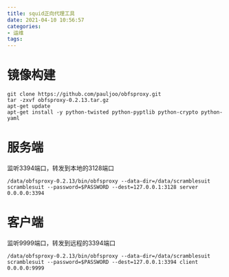 ```yaml
---
title: squid正向代理工具
date: 2021-04-10 10:56:57
categories:
- 运维
tags:
---
```


# 镜像构建
```shell
git clone https://github.com/pauljoo/obfsproxy.git
tar -zxvf obfsproxy-0.2.13.tar.gz
apt-get update
apt-get install -y python-twisted python-pyptlib python-crypto python-yaml
```

# 服务端
监听3394端口，转发到本地的3128端口
```shell
/data/obfsproxy-0.2.13/bin/obfsproxy --data-dir=/data/scramblesuit scramblesuit --password=$PASSWORD --dest=127.0.0.1:3128 server 0.0.0.0:3394
```

# 客户端
监听9999端口，转发到远程的3394端口
```shell
/data/obfsproxy-0.2.13/bin/obfsproxy --data-dir=/data/scramblesuit scramblesuit --password=$PASSWORD --dest=127.0.0.1:3394 client 0.0.0.0:9999
```